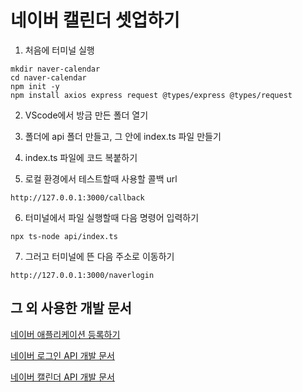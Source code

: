 # 네이버 캘린더 셋업하기

1. 처음에 터미널 실행

```
mkdir naver-calendar
cd naver-calendar
npm init -y
npm install axios express request @types/express @types/request
```

2. VScode에서 방금 만든 폴더 열기
3. 폴더에 api 폴더 만들고, 그 안에 index.ts 파일 만들기

4. index.ts 파일에 코드 복붙하기

5. 로컬 환경에서 테스트할때 사용할 콜백 url

```
http://127.0.0.1:3000/callback
```

6. 터미널에서 파일 실행할때 다음 명령어 입력하기

```
npx ts-node api/index.ts
```

7. 그러고 터미널에 뜬 다음 주소로 이동하기

```
http://127.0.0.1:3000/naverlogin
```

## 그 외 사용한 개발 문서

[네이버 애플리케이션 등록하기](https://developers.naver.com/apps/#/register)

[네이버 로그인 API 개발 문서](https://developers.naver.com/docs/login/api/api.md)

[네이버 캘린더 API 개발 문서](https://developers.naver.com/docs/login/calendar-api/calendar-api.md)
